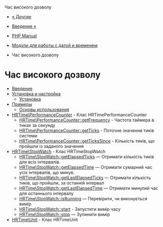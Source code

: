 Час високого дозволу

-   [« Другие](timezones.others.html)
    
-   [Введение »](intro.hrtime.html)
    
-   [PHP Manual](index.html)
    
-   [Модули для работы с датой и временем](refs.calendar.html)
    
-   Час високого дозволу
    

# Час високого дозволу

-   [Введение](intro.hrtime.html)
-   [Установка и настройка](hrtime.setup.html)
    -   [Установка](hrtime.installation.html)
-   [Примеры](hrtime.examples.html)
    -   [Основы использования](hrtime.example.basic.html)
-   [HRTime\\PerformanceCounter](class.hrtime-performancecounter.html) - Клас HRTimePerformanceCounter
    -   [HRTime\\PerformanceCounter::getFrequency](hrtime-performancecounter.getfrequency.html) - Частота таймера в тиках за секунду
    -   [HRTime\\PerformanceCounter::getTicks](hrtime-performancecounter.getticks.html) - Поточне значення тиків системи
    -   [HRTime\\PerformanceCounter::getTicksSince](hrtime-performancecounter.gettickssince.html) - Кількість тиків, що пройшли із заданого значення
-   [HRTime\\StopWatch](class.hrtime-stopwatch.html) - Клас HRTimeStopWatch
    -   [HRTime\\StopWatch::getElapsedTicks](hrtime-stopwatch.getelapsedticks.html) — Отримати кількість тиків для всіх інтервалів.
    -   [HRTime\\StopWatch::getElapsedTime](hrtime-stopwatch.getelapsedtime.html) — Отримати сумарний час усіх інтервалів, що минув.
    -   [HRTime\\StopWatch::getLastElapsedTicks](hrtime-stopwatch.getlastelapsedticks.html) — Отримати кількість тиків, що пройшли, за останній інтервал
    -   [HRTime\\StopWatch::getLastElapsedTime](hrtime-stopwatch.getlastelapsedtime.html) — Отримати минулий час для останнього інтервалу
    -   [HRTime\\StopWatch::isRunning](hrtime-stopwatch.isrunning.html) — Перевірити, чи виконується вимір
    -   [HRTime\\StopWatch::start](hrtime-stopwatch.start.html) - Запустити вимір часу
    -   [HRTime\\StopWatch::stop](hrtime-stopwatch.stop.html) — Зупинити вимір
-   [HRTime\\Unit](class.hrtime-unit.html) - Клас HRTimeUnit